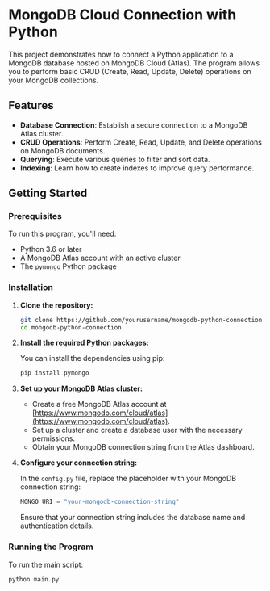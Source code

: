 # MongoDB Cloud Connection with Python

This project demonstrates how to connect a Python application to a MongoDB database hosted on MongoDB Cloud (Atlas). The program allows you to perform basic CRUD (Create, Read, Update, Delete) operations on your MongoDB collections.

## Features

- **Database Connection**: Establish a secure connection to a MongoDB Atlas cluster.
- **CRUD Operations**: Perform Create, Read, Update, and Delete operations on MongoDB documents.
- **Querying**: Execute various queries to filter and sort data.
- **Indexing**: Learn how to create indexes to improve query performance.

## Getting Started

### Prerequisites

To run this program, you'll need:

- Python 3.6 or later
- A MongoDB Atlas account with an active cluster
- The `pymongo` Python package

### Installation

1. **Clone the repository:**

    ```bash
    git clone https://github.com/yourusername/mongodb-python-connection.git
    cd mongodb-python-connection
    ```

2. **Install the required Python packages:**

    You can install the dependencies using pip:

    ```bash
    pip install pymongo
    ```

3. **Set up your MongoDB Atlas cluster:**

    - Create a free MongoDB Atlas account at [https://www.mongodb.com/cloud/atlas](https://www.mongodb.com/cloud/atlas).
    - Set up a cluster and create a database user with the necessary permissions.
    - Obtain your MongoDB connection string from the Atlas dashboard.

4. **Configure your connection string:**

    In the `config.py` file, replace the placeholder with your MongoDB connection string:

    ```python
    MONGO_URI = "your-mongodb-connection-string"
    ```

    Ensure that your connection string includes the database name and authentication details.

### Running the Program

To run the main script:

```bash
python main.py
